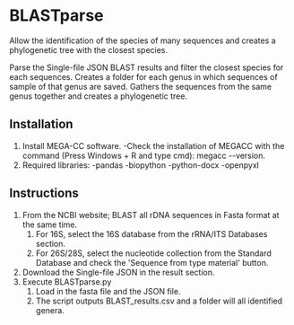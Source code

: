 # BLASTparse
Allow the identification of the species of many sequences and creates a phylogenetic tree with the closest species.

Parse the Single-file JSON BLAST results and filter the closest species for each sequences.
Creates a folder for each genus in which sequences of sample of that genus are saved.
Gathers the sequences from the same genus together and creates a phylogenetic tree.

## Installation

1. Install MEGA-CC software.
   -Check the installation of MEGACC with the command (Press Windows + R and type cmd): megacc --version.
2. Required libraries:
   -pandas
   -biopython
   -python-docx
   -openpyxl


## Instructions

1. From the NCBI website; BLAST all rDNA sequences in Fasta format at the same time.
   1. For 16S, select the 16S database from the rRNA/ITS Databases section.
   2. For 26S/28S, select the nucleotide collection from the Standard Database and check the 'Sequence from type material' button.
2. Download the Single-file JSON in the result section.
3. Execute BLASTparse.py
   1. Load in the fasta file and the JSON file.
   2. The script outputs BLAST_results.csv and a folder will all identified genera.
